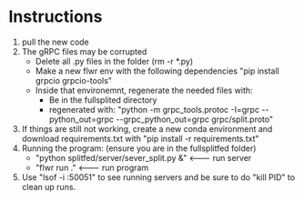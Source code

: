 # Instructions 
1. pull the new code
2. The gRPC files may be corrupted
    - Delete all .py files in the folder (rm -r *.py) 
    - Make a new flwr env with the following dependencies "pip install grpcio grpcio-tools"
    - Inside that environemnt, regenerate the needed files with:
        - Be in the fullsplited directory
        - regenerated with: "python -m grpc_tools.protoc -I=grpc --python_out=grpc --grpc_python_out=grpc grpc/split.proto"
3. If things are still not working, create a new conda environment and 
   download requirements.txt with "pip install -r requirements.txt"
4. Running the program: (ensure you are in the fullsplitfed folder)
    - "python splitfed/server/sever_split.py &" <--- run server
    - "flwr run ." <--- run program
5. Use "lsof -i :50051" to see running servers and be sure to do "kill PID" to
   clean up runs.